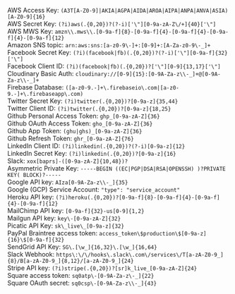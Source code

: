 AWS Access Key: `(A3T[A-Z0-9]|AKIA|AGPA|AIDA|AROA|AIPA|ANPA|ANVA|ASIA)[A-Z0-9]{16}`  
AWS Secret Key: `(?i)aws(.{0,20})?(?-i)['\"][0-9a-zA-Z\/+]{40}['\"]`  
AWS MWS Key: `amzn\\.mws\\.[0-9a-f]{8}-[0-9a-f]{4}-[0-9a-f]{4}-[0-9a-f]{4}-[0-9a-f]{12}`  
Amazon SNS topic: `arn:aws:sns:[a-z0-9\-]+:[0-9]+:[A-Za-z0-9\-_]+`  
Facebook Secret Key: `(?i)(facebook|fb)(.{0,20})?(?-i)['\"][0-9a-f]{32}['\"]`  
Facebook Client ID: `(?i)(facebook|fb)(.{0,20})?['\"][0-9]{13,17}['\"]`  
Cloudinary Basic Auth: `cloudinary://[0-9]{15}:[0-9A-Za-z\\-_]+@[0-9A-Za-z\\-_]+`  
Firebase Database: `([a-z0-9.-]+\.firebaseio\.com|[a-z0-9.-]+\.firebaseapp\.com)`  
Twitter Secret Key: `(?i)twitter(.{0,20})?[0-9a-z]{35,44}`  
Twitter Client ID: `(?i)twitter(.{0,20})?[0-9a-z]{18,25}`  
Github Personal Access Token: `ghp_[0-9a-zA-Z]{36}`  
Github OAuth Access Token: `gho_[0-9a-zA-Z]{36}`  
Github App Token: `(ghu|ghs)_[0-9a-zA-Z]{36}`  
Github Refresh Token: `ghr_[0-9a-zA-Z]{76}`  
LinkedIn Client ID: `(?i)linkedin(.{0,20})?(?-i)[0-9a-z]{12}`  
LinkedIn Secret Key: `(?i)linkedin(.{0,20})?[0-9a-z]{16}`  
Slack: `xox[baprs]-([0-9a-zA-Z]{10,48})?`  
Asymmetric Private Key: `-----BEGIN ((EC|PGP|DSA|RSA|OPENSSH) )?PRIVATE KEY( BLOCK)?-----`  
Google API key: `AIza[0-9A-Za-z\\-_]{35}`  
Google (GCP) Service Account: `"type": "service_account"`  
Heroku API key: `(?i)heroku(.{0,20})?[0-9a-f]{8}-[0-9a-f]{4}-[0-9a-f]{4}-[0-9a-f]{12}`  
MailChimp API key: `[0-9a-f]{32}-us[0-9]{1,2}`  
Mailgun API key: `key\-[0-9a-zA-Z]{32}`  
Picatic API Key: `sk\_live\_[0-9a-z]{32}`  
PayPal Braintree access token: `access_token\$production\$[0-9a-z]{16}\$[0-9a-f]{32}`  
SendGrid API Key: `SG\.[\w_]{16,32}\.[\w_]{16,64}`  
Slack Webhook: `https\:\/\/hooks\.slack\.com\/services\/T[a-zA-Z0-9_]{8}/B[a-zA-Z0-9_]{8,12}/[a-zA-Z0-9_]{24}`  
Stripe API key: `(?i)stripe(.{0,20})?[sr]k_live_[0-9a-zA-Z]{24}`  
Square access token: `sq0atp\-[0-9A-Za-z\-_]{22}`  
Square OAuth secret: `sq0csp\-[0-9A-Za-z\\-_]{43}`  
